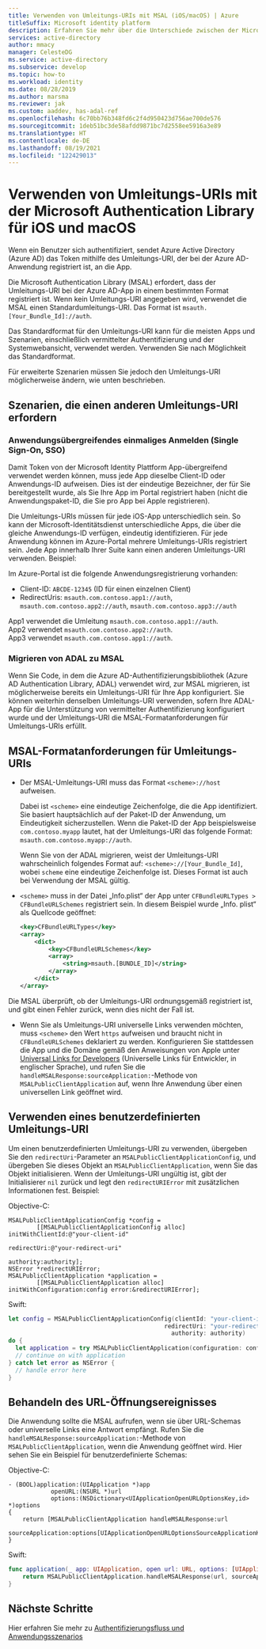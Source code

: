```yaml
---
title: Verwenden von Umleitungs-URIs mit MSAL (iOS/macOS) | Azure
titleSuffix: Microsoft identity platform
description: Erfahren Sie mehr über die Unterschiede zwischen der Microsoft Authentication Library für Objective-C (MSAL für iOS und macOS) und der Azure AD-Authentifizierungsbibliothek für Objective-C (ADAL.ObjC), und erhalten Sie Informationen zur Migration von einer zur anderen.
services: active-directory
author: mmacy
manager: CelesteDG
ms.service: active-directory
ms.subservice: develop
ms.topic: how-to
ms.workload: identity
ms.date: 08/28/2019
ms.author: marsma
ms.reviewer: jak
ms.custom: aaddev, has-adal-ref
ms.openlocfilehash: 6c70bb76b348fd6c2f4d950423d756ae700de576
ms.sourcegitcommit: 1deb51bc3de58afdd9871bc7d2558ee5916a3e89
ms.translationtype: HT
ms.contentlocale: de-DE
ms.lasthandoff: 08/19/2021
ms.locfileid: "122429013"
---
```

# <a name="using-redirect-uris-with-the-microsoft-authentication-library-for-ios-and-macos"></a>Verwenden von Umleitungs-URIs mit der Microsoft Authentication Library für iOS und macOS

Wenn ein Benutzer sich authentifiziert, sendet Azure Active Directory (Azure AD) das Token mithilfe des Umleitungs-URI, der bei der Azure AD-Anwendung registriert ist, an die App.

Die Microsoft Authentication Library (MSAL) erfordert, dass der Umleitungs-URI bei der Azure AD-App in einem bestimmten Format registriert ist. Wenn kein Umleitungs-URI angegeben wird, verwendet die MSAL einen Standardumleitungs-URI. Das Format ist `msauth.[Your_Bundle_Id]://auth`.

Das Standardformat für den Umleitungs-URI kann für die meisten Apps und Szenarien, einschließlich vermittelter Authentifizierung und der Systemwebansicht, verwendet werden. Verwenden Sie nach Möglichkeit das Standardformat.

Für erweiterte Szenarien müssen Sie jedoch den Umleitungs-URI möglicherweise ändern, wie unten beschrieben.

## <a name="scenarios-that-require-a-different-redirect-uri"></a>Szenarien, die einen anderen Umleitungs-URI erfordern

### <a name="cross-app-single-sign-on-sso"></a>Anwendungsübergreifendes einmaliges Anmelden (Single Sign-On, SSO)

Damit Token von der Microsoft Identity Plattform App-übergreifend verwendet werden können, muss jede App dieselbe Client-ID oder Anwendungs-ID aufweisen. Dies ist der eindeutige Bezeichner, der für Sie bereitgestellt wurde, als Sie Ihre App im Portal registriert haben (nicht die Anwendungspaket-ID, die Sie pro App bei Apple registrieren).

Die Umleitungs-URIs müssen für jede iOS-App unterschiedlich sein. So kann der Microsoft-Identitätsdienst unterschiedliche Apps, die über die gleiche Anwendungs-ID verfügen, eindeutig identifizieren. Für jede Anwendung können im Azure-Portal mehrere Umleitungs-URIs registriert sein. Jede App innerhalb Ihrer Suite kann einen anderen Umleitungs-URI verwenden. Beispiel:

Im Azure-Portal ist die folgende Anwendungsregistrierung vorhanden:

* Client-ID: `ABCDE-12345` (ID für einen einzelnen Client)
* RedirectUris: `msauth.com.contoso.app1://auth`, `msauth.com.contoso.app2://auth`, `msauth.com.contoso.app3://auth`

App1 verwendet die Umleitung `msauth.com.contoso.app1://auth`.\
App2 verwendet `msauth.com.contoso.app2://auth`.\
App3 verwendet `msauth.com.contoso.app1://auth`.

### <a name="migrating-from-adal-to-msal"></a>Migrieren von ADAL zu MSAL

Wenn Sie Code, in dem die Azure AD-Authentifizierungsbibliothek (Azure AD Authentication Library, ADAL) verwendet wird, zur MSAL migrieren, ist möglicherweise bereits ein Umleitungs-URI für Ihre App konfiguriert. Sie können weiterhin denselben Umleitungs-URI verwenden, sofern Ihre ADAL-App für die Unterstützung von vermittelter Authentifizierung konfiguriert wurde und der Umleitungs-URI die MSAL-Formatanforderungen für Umleitungs-URIs erfüllt.

## <a name="msal-redirect-uri-format-requirements"></a>MSAL-Formatanforderungen für Umleitungs-URIs

* Der MSAL-Umleitungs-URI muss das Format `<scheme>://host` aufweisen.

    Dabei ist `<scheme>` eine eindeutige Zeichenfolge, die die App identifiziert. Sie basiert hauptsächlich auf der Paket-ID der Anwendung, um Eindeutigkeit sicherzustellen. Wenn die Paket-ID der App beispielsweise `com.contoso.myapp` lautet, hat der Umleitungs-URI das folgende Format: `msauth.com.contoso.myapp://auth`.

    Wenn Sie von der ADAL migrieren, weist der Umleitungs-URI wahrscheinlich folgendes Format auf: `<scheme>://[Your_Bundle_Id]`, wobei `scheme` eine eindeutige Zeichenfolge ist. Dieses Format ist auch bei Verwendung der MSAL gültig.

* `<scheme>` muss in der Datei „Info.plist“ der App unter `CFBundleURLTypes > CFBundleURLSchemes` registriert sein.  In diesem Beispiel wurde „Info. plist“ als Quellcode geöffnet:

    ```xml
    <key>CFBundleURLTypes</key>
    <array>
        <dict>
            <key>CFBundleURLSchemes</key>
            <array>
                <string>msauth.[BUNDLE_ID]</string>
            </array>
        </dict>
    </array>
    ```

Die MSAL überprüft, ob der Umleitungs-URI ordnungsgemäß registriert ist, und gibt einen Fehler zurück, wenn dies nicht der Fall ist.
    
* Wenn Sie als Umleitungs-URI universelle Links verwenden möchten, muss `<scheme>` den Wert `https` aufweisen und braucht nicht in `CFBundleURLSchemes` deklariert zu werden. Konfigurieren Sie stattdessen die App und die Domäne gemäß den Anweisungen von Apple unter [Universal Links for Developers](https://developer.apple.com/ios/universal-links/) (Universelle Links für Entwickler, in englischer Sprache), und rufen Sie die `handleMSALResponse:sourceApplication:`-Methode von `MSALPublicClientApplication` auf, wenn Ihre Anwendung über einen universellen Link geöffnet wird.

## <a name="use-a-custom-redirect-uri"></a>Verwenden eines benutzerdefinierten Umleitungs-URI

Um einen benutzerdefinierten Umleitungs-URI zu verwenden, übergeben Sie den `redirectUri`-Parameter an `MSALPublicClientApplicationConfig`, und übergeben Sie dieses Objekt an `MSALPublicClientApplication`, wenn Sie das Objekt initialisieren. Wenn der Umleitungs-URI ungültig ist, gibt der Initialisierer `nil` zurück und legt den `redirectURIError` mit zusätzlichen Informationen fest.  Beispiel:

Objective-C:

```objc
MSALPublicClientApplicationConfig *config =
        [[MSALPublicClientApplicationConfig alloc] initWithClientId:@"your-client-id"
                                                        redirectUri:@"your-redirect-uri"
                                                        authority:authority];
NSError *redirectURIError;
MSALPublicClientApplication *application =
        [[MSALPublicClientApplication alloc] initWithConfiguration:config error:&redirectURIError];
```

Swift:

```swift
let config = MSALPublicClientApplicationConfig(clientId: "your-client-id",
                                            redirectUri: "your-redirect-uri",
                                              authority: authority)
do {
  let application = try MSALPublicClientApplication(configuration: config)
  // continue on with application          
} catch let error as NSError {
  // handle error here
}       
```



## <a name="handle-the-url-opened-event"></a>Behandeln des URL-Öffnungsereignisses

Die Anwendung sollte die MSAL aufrufen, wenn sie über URL-Schemas oder universelle Links eine Antwort empfängt. Rufen Sie die `handleMSALResponse:sourceApplication:`-Methode von `MSALPublicClientApplication`, wenn die Anwendung geöffnet wird. Hier sehen Sie ein Beispiel für benutzerdefinierte Schemas:

Objective-C:

```objc
- (BOOL)application:(UIApplication *)app
            openURL:(NSURL *)url
            options:(NSDictionary<UIApplicationOpenURLOptionsKey,id> *)options
{
    return [MSALPublicClientApplication handleMSALResponse:url 
                                         sourceApplication:options[UIApplicationOpenURLOptionsSourceApplicationKey]];
}
```

Swift:

```swift
func application(_ app: UIApplication, open url: URL, options: [UIApplication.OpenURLOptionsKey : Any] = [:]) -> Bool {
    return MSALPublicClientApplication.handleMSALResponse(url, sourceApplication: options[UIApplication.OpenURLOptionsKey.sourceApplication] as? String)
}
```



## <a name="next-steps"></a>Nächste Schritte

Hier erfahren Sie mehr zu [Authentifizierungsfluss und Anwendungsszenarios](authentication-flows-app-scenarios.md)
